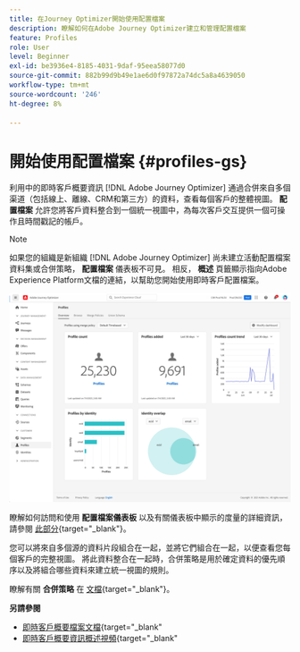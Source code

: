 ```yaml
---
title: 在Journey Optimizer開始使用配置檔案
description: 瞭解如何在Adobe Journey Optimizer建立和管理配置檔案
feature: Profiles
role: User
level: Beginner
exl-id: be3936e4-8185-4031-9daf-95eea58077d0
source-git-commit: 882b99d9b49e1ae6d0f97872a74dc5a8a4639050
workflow-type: tm+mt
source-wordcount: '246'
ht-degree: 8%

---
```


# 開始使用配置檔案 {#profiles-gs}

利用中的即時客戶概要資訊 [!DNL Adobe Journey Optimizer] 通過合併來自多個渠道（包括線上、離線、CRM和第三方）的資料，查看每個客戶的整體視圖。 **配置檔案** 允許您將客戶資料整合到一個統一視圖中，為每次客戶交互提供一個可操作且時間戳記的帳戶。

>[!NOTE]
>
>如果您的組織是新組織 [!DNL Adobe Journey Optimizer] 尚未建立活動配置檔案資料集或合併策略， **配置檔案** 儀表板不可見。 相反， **概述** 頁籤顯示指向Adobe Experience Platform文檔的連結，以幫助您開始使用即時客戶配置檔案。

![](assets/profiles-home.png)

瞭解如何訪問和使用 **配置檔案儀表板** 以及有關儀表板中顯示的度量的詳細資訊，請參閱 [此部分](https://experienceleague.adobe.com/docs/experience-platform/profile/ui/user-guide.html?lang=zh-Hant){target=&quot;_blank&quot;}。

您可以將來自多個源的資料片段組合在一起，並將它們組合在一起，以便查看您每個客戶的完整視圖。 將此資料整合在一起時，合併策略是用於確定資料的優先順序以及將組合哪些資料來建立統一視圖的規則。

瞭解有關 **合併策略** 在 [文檔](https://experienceleague.adobe.com/docs/experience-platform/profile/merge-policies/ui-guide.html){target=&quot;_blank&quot;}。

**另請參閱**

* [即時客戶概要檔案文檔](https://experienceleague.adobe.com/docs/experience-platform/query/home.html?lang=zh-Hant){target=&quot;_blank&quot;
* [即時客戶概要資訊概述視頻](https://experienceleague.adobe.com/docs/experience-platform/profile/home.html?lang=zh-Hant){target=&quot;_blank&quot;
